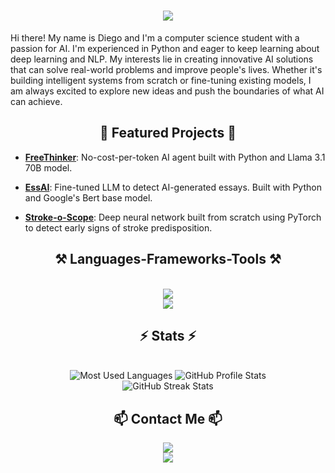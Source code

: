<h1 align="center">
    <img src="https://readme-typing-svg.herokuapp.com/?font=Righteous&size=35&center=true&vCenter=true&width=500&height=70&duration=4000&lines=Hi+There!+👋;" />
</h1>
Hi there! My name is Diego and I'm a computer science student with a passion for AI. I'm experienced in Python and eager to keep learning about deep learning and NLP. My interests lie in creating innovative AI solutions that can solve real-world problems and improve people's lives. Whether it's building intelligent systems from scratch or fine-tuning existing models, I am always excited to explore new ideas and push the boundaries of what AI can achieve.

<h2 align="center">🌟 Featured Projects 🌟</h2>

- [**FreeThinker**](https://github.com/diegovelilla/FreeThinker): No-cost-per-token AI agent built with Python and Llama 3.1 70B model.

- [**EssAI**](https://github.com/diegovelilla/EssAI): Fine-tuned LLM to detect AI-generated essays. Built with Python and Google's Bert base model.

- [**Stroke-o-Scope**](https://github.com/diegovelilla/Stroke-o-Scope): Deep neural network built from scratch using PyTorch to detect early signs of stroke predisposition.

<h2 align="center">⚒️ Languages-Frameworks-Tools ⚒️</h2><br/>
<div align="center">
    <img src="https://skillicons.dev/icons?i=python,pytorch,cpp,java" /><br>
    <img src="https://skillicons.dev/icons?i=mysql,r,git,github" /><br>
</div>

<h2 align="center">⚡ Stats ⚡</h2>
<br>
<div align=center>
  <img src="https://github-readme-stats.vercel.app/api/top-langs/?username=diegovelilla&layout=compact&theme=radical&hide_border=true&card_width=300" alt="Most Used Languages" />
  <img src="https://github-readme-stats.vercel.app/api?username=diegovelilla&show_icons=true&hide_title=false&theme=radical&include_all_commits=true&rank_icon=github&hide_border=true" alt="GitHub Profile Stats" />
  <br/>
  <img src="https://github-readme-streak-stats.herokuapp.com/?user=diegovelilla&theme=radical&hide_border=true" alt="GitHub Streak Stats" />
</div>


<h2 align="center">📫 Contact Me 📫</h2>
<div align="center"> 
  <a href="mailto:diegovelillarecio@gmail.com">
    <img src="https://img.shields.io/badge/Gmail-333333?style=for-the-badge&logo=gmail&logoColor=red" />
  </a><br>
  <a href="https://linkedin.com/in/deigo-velilla-recio" target="_blank">
    <img src="https://img.shields.io/badge/LinkedIn-0077B5?style=for-the-badge&logo=linkedin&logoColor=white" target="_blank" />
  </a>
</div>

